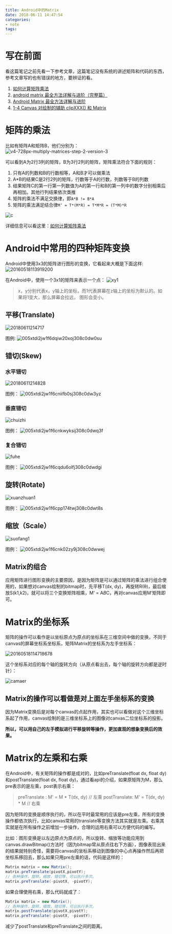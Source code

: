 ```yaml
---
title: Android中的Matrix
date: 2018-06-11 14:47:54 
categories: 
- note
tags: 
---
```


# 写在前面
看这篇笔记之前先看一下参考文章，这篇笔记没有系统的讲述矩阵和代码的东西，参考文章写的也有错误的地方，要辨证的看。

1. [如何计算矩阵乘法](https://zh.wikihow.com/%E8%AE%A1%E7%AE%97%E7%9F%A9%E9%98%B5%E4%B9%98%E6%B3%95)
2. [android matrix 最全方法详解与进阶（完整篇）](https://blog.csdn.net/cquwentao/article/details/51445269)
3. [Android Matrix 最全方法详解与进阶](https://blog.csdn.net/gb702250823/article/details/53526149)
4. [1-4 Canvas 对绘制的辅助 clipXXX() 和 Matrix](http://hencoder.com/ui-1-4/)

# 矩阵的乘法
比如有矩阵A和矩阵B，他们分别为：
![v4-728px-multiply-matrices-step-2-version-3](https://user-images.githubusercontent.com/7078104/41234453-cbc856e0-6dbe-11e8-91da-6970d1063c6e.jpg)

可以看到A为2行3列的矩阵，B为3行2列的矩阵，矩阵乘法符合下面的规则：
1. 只有A的列数和B的行数相等，A和B才可以做乘法
2. A*B的结果C是2行2列的矩阵，行数等于A的行数，列数等于B的列数
3. 结果矩阵C的第一行第一列数值为A的第一行和B的第一列中的数字分别相乘后再相加。其他行列结果依次类推
4. 矩阵的乘法不满足交换律，即`A*B != B*A`
5. 矩阵的乘法满足结合律`M‘ = T*(M*R) = T*M*R = (T*M)*R`

![c](https://user-images.githubusercontent.com/7078104/41234404-a7523a60-6dbe-11e8-91f7-0c024acaaf14.png)

详细信息可以看这里：[如何计算矩阵乘法](https://zh.wikihow.com/%E8%AE%A1%E7%AE%97%E7%9F%A9%E9%98%B5%E4%B9%98%E6%B3%95)

# Android中常用的四种矩阵变换
Android中使用3x3的矩阵进行图形的变换，它看起来大概是下面这样:
![20160518113919200](https://user-images.githubusercontent.com/7078104/41234536-1010be28-6dbf-11e8-8ba1-3f126f508228.jpg)

在Android中，使用一个3x1的矩阵来表示一个点：
![xy1](https://user-images.githubusercontent.com/7078104/41235006-5d3cc312-6dc0-11e8-8380-55a1eae2dc85.png)

> x，y分别代表x，y轴上的坐标，而1代表屏幕在z轴上的坐标为默认的。如果将1变大，那么屏幕会拉远， 图形会变小。

## 平移(Translate)
![20180611214717](https://user-images.githubusercontent.com/7078104/41235278-0d06b0b4-6dc1-11e8-983a-8532f48e5cd3.png)

图例:
![005xtdi2jw1f6dqiw20xoj308c0dw0su](https://user-images.githubusercontent.com/7078104/41235420-5e396e5e-6dc1-11e8-918e-0e15a48981be.jpg)

## 错切(Skew)
### 水平错切
![20180611214828](https://user-images.githubusercontent.com/7078104/41235379-45ccce60-6dc1-11e8-8201-65824fa95e79.png)

图例：
![005xtdi2jw1f6cniifb0sj308c0dw3yz](https://user-images.githubusercontent.com/7078104/41235456-6e02a012-6dc1-11e8-82a5-88d996886061.jpg)

### 垂直错切
![chuizhi](https://user-images.githubusercontent.com/7078104/41235632-b261e858-6dc1-11e8-8de6-29bc7a5ca224.png)

图例：
![005xtdi2jw1f6cnkwyksij308c0dwq3f](https://user-images.githubusercontent.com/7078104/41235661-caec31ee-6dc1-11e8-8233-51db58caa772.jpg)

### 复合错切
![fuhe](https://user-images.githubusercontent.com/7078104/41235695-dfaa7ff0-6dc1-11e8-8641-700712c91833.png)

图例：
![005xtdi2jw1f6cqdu6olfj308c0dwdgi](https://user-images.githubusercontent.com/7078104/41235729-f6643d44-6dc1-11e8-8d36-ac70e05cfede.jpg)

## 旋转(Rotate)
![xuanzhuan1](https://user-images.githubusercontent.com/7078104/41235829-3444bbf2-6dc2-11e8-9868-3c60ed539efc.png)

图例：
![005xtdi2jw1f6cpp174twj308c0dwt8s](https://user-images.githubusercontent.com/7078104/41235867-543700d2-6dc2-11e8-8688-57aded8db6d9.jpg)

## 缩放（Scale）
![suofang1](https://user-images.githubusercontent.com/7078104/41235910-7cfc691c-6dc2-11e8-83b3-982cd6dff805.png)

图例：
![005xtdi2jw1f6cnk02zy9j308c0dwwej](https://user-images.githubusercontent.com/7078104/41235995-957eaf0e-6dc2-11e8-9cb5-bd379ef7c9e5.jpg)

## Matrix的组合
应用矩阵进行图形变换的主要原因，是因为矩阵是可以通过矩阵的乘法进行组合使用的，如果想对canvas绘制的bitmap时，先平移T(dx, dy)，再旋转R(θ)，最后缩放S(k1,k2)，就可以将三个变换矩阵相乘，M‘ = A*B*C，再对canvas应用M’矩阵即可。

# Matrix的坐标系
矩阵的操作可以看作是以坐标原点为原点的坐标系在三维空间中做的变换，不同于canvas的屏幕坐标系坐标系，矩阵Matrix的坐标系为左手坐标系：

![20160518114718678](https://user-images.githubusercontent.com/7078104/41237535-4ad89ac4-6dc6-11e8-8ef5-b3e1decec4e8.png)

这个坐标系对应的每个轴的旋转方向（从原点看出去，每个轴的旋转方向都是逆时针）：

![camaer](https://user-images.githubusercontent.com/7078104/41237601-88a8b5d2-6dc6-11e8-9d72-db19167f295a.png)

## Matrix的操作可以看做是对上面左手坐标系的变换
因为Matrix变换后是对每个canvas的点起作用，其实也可以看做对这个三维坐标系起了作用，canvas绘制的是三维坐标系上的图像对canvas二位坐标系的投影。

**所以，可以用自己的左手模拟进行平移旋转等操作，更加直观的想象变换后的效果。**

# Matrix的左乘和右乘
在Android中，有关矩阵的操作都是成对的，比如preTranslate(float dx, float dy)和postTranslate(float dx, float dy)，通过看api的介绍，如果原矩阵为M，那么pre表示的是左乘，post表示右乘：

> preTranslate  : M' = M * T(dx, dy) // 左乘
> postTranslate: M' = T(dx, dy) * M // 右乘

因为矩阵的变换是顺序执行的，所以在平时最常用的应该是pre左乘，所有的变换操作都依次执行，比如canvas常用的translate等变换方法其实就是左乘。右乘其实就是在所有操作之前增加一步操作，合理的运用右乘可以方便代码的编写。

比如：图形变换是以左边原点为原点的，所以旋转、缩放等功能应用到canvas.drawBitmap()方法时（因为bitmap常从原点往右下方画），图像表现出来的结果就特别奇怪，需要将canvas的坐标系移动到图像的中心点再操作然后再把坐标系移回去，那么如果只用pre左乘的话，代码是这样的：
```java
Matrix matrix = new Matrix();
matrix.preTranslate(pivotX,pivotY);
// 各种操作，旋转，缩放，错切等，可以执行多次。
matrix.preTranslate(-pivotX, -pivotY);
```

如果合理使用右乘，那么代码就成了：
```java
Matrix matrix = new Matrix();
// 各种操作，旋转，缩放，错切等，可以执行多次。
matrix.postTranslate(pivotX,pivotY);
matrix.preTranslate(-pivotX, -pivotY);
```
减少了postTranslate和preTranslate之间的距离。
